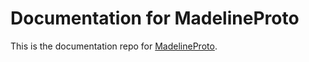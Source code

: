 # Documentation for MadelineProto

This is the documentation repo for [MadelineProto](https://github.com/danog/MadelineProto).
